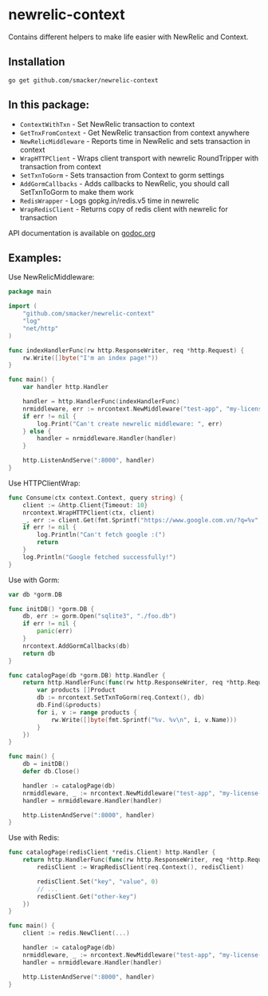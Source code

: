 # newrelic-context

Contains different helpers to make life easier with NewRelic and Context.

## Installation

`go get github.com/smacker/newrelic-context`

## In this package:

* `ContextWithTxn` - Set NewRelic transaction to context
* `GetTnxFromContext` - Get NewRelic transaction from context anywhere
* `NewRelicMiddleware` - Reports time in NewRelic and sets transaction in context
* `WrapHTTPClient` - Wraps client transport with newrelic RoundTripper with transaction from context
* `SetTxnToGorm` - Sets transaction from Context to gorm settings
* `AddGormCallbacks` - Adds callbacks to NewRelic, you should call SetTxnToGorm to make them work
* `RedisWrapper` - Logs gopkg.in/redis.v5 time in newrelic
* `WrapRedisClient` - Returns copy of redis client with newrelic for transaction

API documentation is available on [godoc.org](https://godoc.org/github.com/smacker/newrelic-context)

## Examples:

Use NewRelicMiddleware:

```go
package main

import (
    "github.com/smacker/newrelic-context"
    "log"
    "net/http"
)

func indexHandlerFunc(rw http.ResponseWriter, req *http.Request) {
    rw.Write([]byte("I'm an index page!"))
}

func main() {
    var handler http.Handler

    handler = http.HandlerFunc(indexHandlerFunc)
    nrmiddleware, err := nrcontext.NewMiddleware("test-app", "my-license-key")
    if err != nil {
        log.Print("Can't create newrelic middleware: ", err)
    } else {
        handler = nrmiddleware.Handler(handler)
    }

    http.ListenAndServe(":8000", handler)
}

```

Use HTTPClientWrap:

```go
func Consume(ctx context.Context, query string) {
    client := &http.Client{Timeout: 10}
    nrcontext.WrapHTTPClient(ctx, client)
    _, err := client.Get(fmt.Sprintf("https://www.google.com.vn/?q=%v", query))
    if err != nil {
        log.Println("Can't fetch google :(")
        return
    }
    log.Println("Google fetched successfully!")
}
```

Use with Gorm:

```go
var db *gorm.DB

func initDB() *gorm.DB {
    db, err := gorm.Open("sqlite3", "./foo.db")
    if err != nil {
        panic(err)
    }
    nrcontext.AddGormCallbacks(db)
    return db
}

func catalogPage(db *gorm.DB) http.Handler {
    return http.HandlerFunc(func(rw http.ResponseWriter, req *http.Request) {
        var products []Product
        db := nrcontext.SetTxnToGorm(req.Context(), db)
        db.Find(&products)
        for i, v := range products {
            rw.Write([]byte(fmt.Sprintf("%v. %v\n", i, v.Name)))
        }
    })
}

func main() {
    db = initDB()
    defer db.Close()

    handler := catalogPage(db)
    nrmiddleware, _ := nrcontext.NewMiddleware("test-app", "my-license-key")
    handler = nrmiddleware.Handler(handler)

    http.ListenAndServe(":8000", handler)
}
```

Use with Redis:

```go
func catalogPage(redisClient *redis.Client) http.Handler {
    return http.HandlerFunc(func(rw http.ResponseWriter, req *http.Request) {
        redisClient := WrapRedisClient(req.Context(), redisClient)

        redisClient.Set("key", "value", 0)
        // ...
        redisClient.Get("other-key")
    })
}

func main() {
    client := redis.NewClient(...)

    handler := catalogPage(db)
    nrmiddleware, _ := nrcontext.NewMiddleware("test-app", "my-license-key")
    handler = nrmiddleware.Handler(handler)

    http.ListenAndServe(":8000", handler)
}

```
